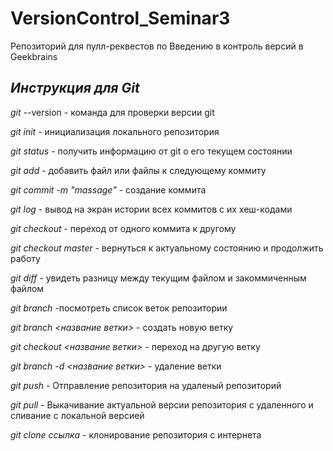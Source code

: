 # VersionControl_Seminar3
Репозиторий для пулл-реквестов по Введению в контроль версий в Geekbrains

## _Инструкция для **Git**_ 

*git* --version - команда для проверки версии git
 
*git init* - инициализация локального репозитория

*git status* - получить информацию от git о его текущем состоянии  

*git add* - добавить файл или файлы к следующему коммиту  

*git commit -m "massage"* - создание коммита

*git log* - вывод на экран истории всех коммитов с их хеш-кодами

*git checkout* - переход от одного коммита к другому

*git checkout master* - вернуться к актуальному состоянию и продолжить работу

*git diff* - увидеть разницу между текущим файлом и закоммиченным файлом

*git branch* -посмотреть список веток репозитории

*git branch <название ветки>* - создать новую ветку

*git checkout <название ветки>* - переход на другую ветку   

*git branch -d <название ветки>* - удаление ветки  

*git push* - Отправление репозитория на удаленый репозиторий  

*git pull* - Выкачивание актуальной версии репозитория с удаленного и сливание с локальной версией  

*git clone ссылка* - клонирование репозитория с интернета

